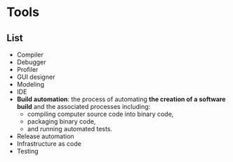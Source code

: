# Tools 


## List 

* Compiler 
* Debugger 
* Profiler 
* GUI designer 
* Modeling 
* IDE 
* **Build automation**: the process of automating **the creation of a software build** and the associated processes including: 
	* compiling computer source code into binary code, 
	* packaging binary code, 
	* and running automated tests.
* Release automation 
* Infrastructure as code 
* Testing
